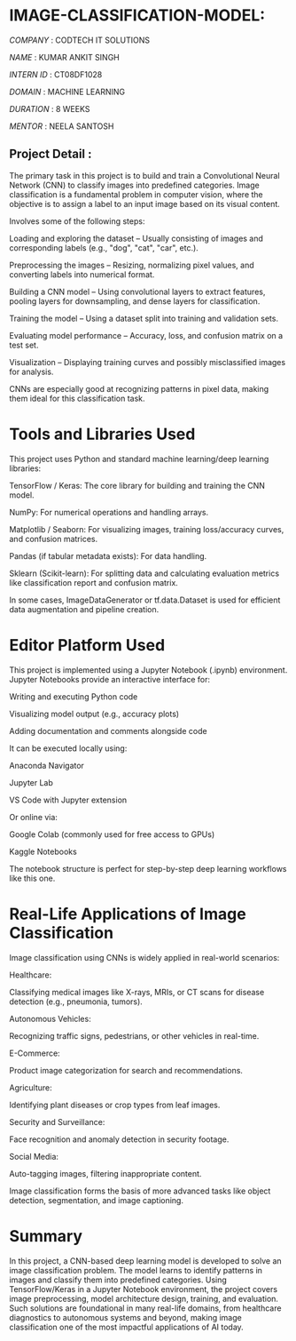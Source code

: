 # IMAGE-CLASSIFICATION-MODEL:

*COMPANY* : CODTECH IT SOLUTIONS

*NAME* : KUMAR ANKIT SINGH

*INTERN ID* : CT08DF1028

*DOMAIN* : MACHINE LEARNING

*DURATION* : 8 WEEKS

*MENTOR* : NEELA SANTOSH

 ## Project Detail : 

The primary task in this project is to build and train a Convolutional Neural Network (CNN) to classify images into predefined categories. Image classification is a fundamental problem in computer vision, where the objective is to assign a label to an input image based on its visual content.

Involves some of the following steps:

Loading and exploring the dataset – Usually consisting of images and corresponding labels (e.g., "dog", "cat", "car", etc.).

Preprocessing the images – Resizing, normalizing pixel values, and converting labels into numerical format.

Building a CNN model – Using convolutional layers to extract features, pooling layers for downsampling, and dense layers for classification.

Training the model – Using a dataset split into training and validation sets.

Evaluating model performance – Accuracy, loss, and confusion matrix on a test set.

Visualization – Displaying training curves and possibly misclassified images for analysis.

CNNs are especially good at recognizing patterns in pixel data, making them ideal for this classification task.

# Tools and Libraries Used
This project uses Python and standard machine learning/deep learning libraries:

TensorFlow / Keras: The core library for building and training the CNN model.

NumPy: For numerical operations and handling arrays.

Matplotlib / Seaborn: For visualizing images, training loss/accuracy curves, and confusion matrices.

Pandas (if tabular metadata exists): For data handling.

Sklearn (Scikit-learn): For splitting data and calculating evaluation metrics like classification report and confusion matrix.

In some cases, ImageDataGenerator or tf.data.Dataset is used for efficient data augmentation and pipeline creation.

# Editor Platform Used
This project is implemented using a Jupyter Notebook (.ipynb) environment. Jupyter Notebooks provide an interactive interface for:

Writing and executing Python code

Visualizing model output (e.g., accuracy plots)

Adding documentation and comments alongside code

It can be executed locally using:

Anaconda Navigator

Jupyter Lab

VS Code with Jupyter extension

Or online via:

Google Colab (commonly used for free access to GPUs)

Kaggle Notebooks

The notebook structure is perfect for step-by-step deep learning workflows like this one.

# Real-Life Applications of Image Classification
Image classification using CNNs is widely applied in real-world scenarios:

Healthcare:

Classifying medical images like X-rays, MRIs, or CT scans for disease detection (e.g., pneumonia, tumors).

Autonomous Vehicles:

Recognizing traffic signs, pedestrians, or other vehicles in real-time.

E-Commerce:

Product image categorization for search and recommendations.

Agriculture:

Identifying plant diseases or crop types from leaf images.

Security and Surveillance:

Face recognition and anomaly detection in security footage.

Social Media:

Auto-tagging images, filtering inappropriate content.

Image classification forms the basis of more advanced tasks like object detection, segmentation, and image captioning.

# Summary
In this project, a CNN-based deep learning model is developed to solve an image classification problem. The model learns to identify patterns in images and classify them into predefined categories. Using TensorFlow/Keras in a Jupyter Notebook environment, the project covers image preprocessing, model architecture design, training, and evaluation. Such solutions are foundational in many real-life domains, from healthcare diagnostics to autonomous systems and beyond, making image classification one of the most impactful applications of AI today.

